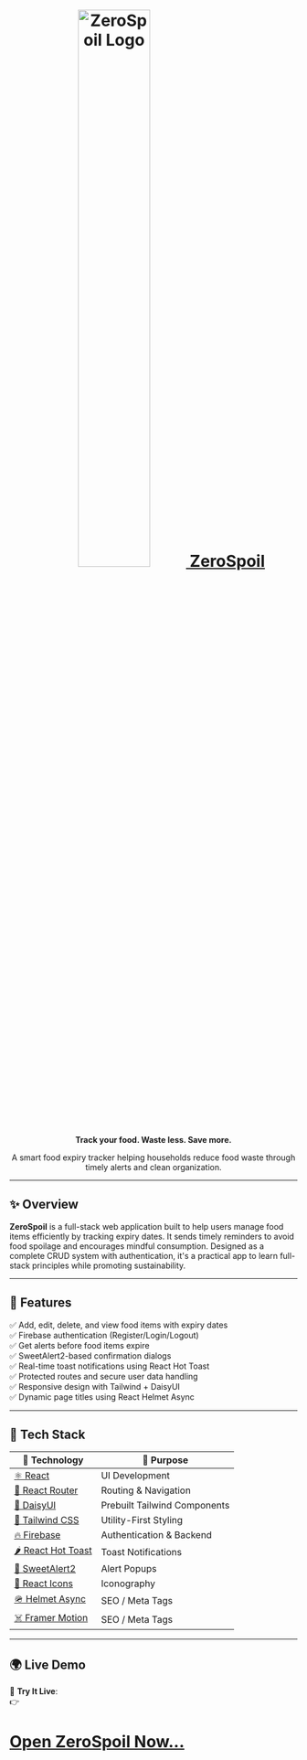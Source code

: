 <div align="center">
  <h1>
    <a href="https://zerospoil.netlify.app/" target="_blank" rel="noopener noreferrer">
    <img src="https://i.ibb.co/0ymYkKTF/Logo.png" alt="ZeroSpoil Logo" style="width: 50%; height: 50%;" />
       ZeroSpoil
    </a>
  </h1>
  <p><strong>Track your food. Waste less. Save more.</strong></p>
  <p>A smart food expiry tracker helping households reduce food waste through timely alerts and clean organization.</p>
</div>

---

## ✨ Overview

**ZeroSpoil** is a full-stack web application built to help users manage food items efficiently by tracking expiry dates. It sends timely reminders to avoid food spoilage and encourages mindful consumption. Designed as a complete CRUD system with authentication, it's a practical app to learn full-stack principles while promoting sustainability.

---

## 🚀 Features

✅ Add, edit, delete, and view food items with expiry dates  
✅ Firebase authentication (Register/Login/Logout)  
✅ Get alerts before food items expire  
✅ SweetAlert2-based confirmation dialogs  
✅ Real-time toast notifications using React Hot Toast  
✅ Protected routes and secure user data handling  
✅ Responsive design with Tailwind + DaisyUI  
✅ Dynamic page titles using React Helmet Async  

---

## 🧪 Tech Stack

| 🧠 Technology | 🔧 Purpose |
|--------------|------------|
| <a href="https://reactjs.org/" target="_blank">⚛ React</a> | UI Development |
| <a href="https://reactrouter.com/" target="_blank">🔁 React Router</a> | Routing & Navigation |
| <a href="https://daisyui.com/" target="_blank">🌼 DaisyUI</a> | Prebuilt Tailwind Components |
| <a href="https://tailwindcss.com/" target="_blank">💨 Tailwind CSS</a> | Utility-First Styling |
| <a href="https://firebase.google.com/" target="_blank">🔥 Firebase</a> | Authentication & Backend |
| <a href="https://react-hot-toast.com/" target="_blank">🌶 React Hot Toast</a> | Toast Notifications |
| <a href="https://sweetalert2.github.io/" target="_blank">🍬 SweetAlert2</a> | Alert Popups |
| <a href="https://react-icons.github.io/react-icons/" target="_blank">🎨 React Icons</a> | Iconography |
| <a href="https://github.com/staylor/react-helmet-async" target="_blank">🪖 Helmet Async</a> | SEO / Meta Tags |
| <a href="https://www.npmjs.com/package/framer-motion" target="_blank">☠️ Framer Motion</a> | SEO / Meta Tags |

---

## 🌍 Live Demo

🎯 **Try It Live**:  
👉 <h1>
  <a href="https://zerospoil.netlify.app/" target="_blank" rel="noopener noreferrer">
    Open ZeroSpoil Now...
  </a>
</h1>